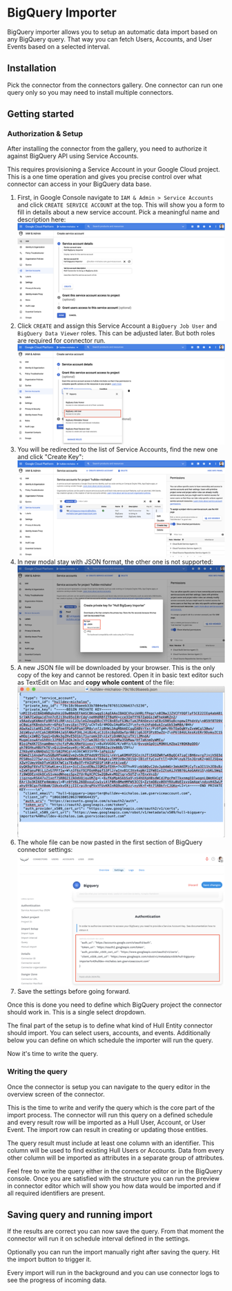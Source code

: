 # BigQuery Importer

BigQuery importer allows you to setup an automatic data import based on any BigQuery query. That way you can fetch Users, Accounts, and User Events based on a selected interval.

## Installation

Pick the connector from the connectors gallery. One connector can run one query only so you may need to install multiple connectors.

## Getting started

### Authorization & Setup

After installing the connector from the gallery, you need to authorize it against BigQuery API using Service Accounts.

This requires provisioning a Service Account in your Google Cloud project. This is a one time operation and gives you precise control over what connector can access in your BigQuery data base.

1. First, in Google Console navigate to `IAM & Admin > Service Accounts` and click `CREATE SERVICE ACCOUNT` at the top. This will show you a form to fill in details about a new service account. Pick a meaningful name and description here:
  ![Create Service Account Form](./docs/hull-bigquery-create-service-account-1.png)
2. Click `CREATE` and assign this Service Account a `BigQuery Job User` and `BigQuery Data Viewer` roles. This can be adjusted later. But both roles are required for connector run.
  ![Create Service Account Form](./docs/hull-bigquery-create-service-account-2.png)
3. You will be redirected to the list of Service Accounts, find the new one and click "Create Key":
  ![Create Service Account Form](./docs/hull-bigquery-create-service-account-3.png)
4. In new modal stay with JSON format, the other one is not supported:
  ![Create Service Account Form](./docs/hull-bigquery-create-service-account-4.png)
5. A new JSON file will be downloaded by your browser. This is the only copy of the key and cannot be restored. Open it in basic text editor such as TextEdit on Mac and **copy whole content** of the file:
  ![Create Service Account Form](./docs/hull-bigquery-create-service-account-5.png)
6. The whole file can be now pasted in the first section of BigQuery connector settings:
  ![Create Service Account Form](./docs/hull-bigquery-create-service-account-6.png)
7. Save the settings before going forward.

Once this is done you need to define which BigQuery project the connector should work in. This is a single select dropdown.

The final part of the setup is to define what kind of Hull Entity connector should import. You can select users, accounts, and events. Additionally below you can define on which schedule the importer will run the query.

Now it's time to write the query.

### Writing the query

Once the connector is setup you can navigate to the query editor in the overview screen of the connector.

This is the time to write and verify the query which is the core part of the import process. The connector will run this query on a defined schedule and every result row will be imported as a Hull User, Account, or User Event. The import row can result in creating or updating those entities.

The query result must include at least one column with an identifier. This column will be used to find existing Hull Users or Accounts. Data from every other column will be imported as attributes in a separate group of attributes.

Feel free to write the query either in the connector editor or in the BigQuery console. Once you are satisfied with the structure you can run the preview in connector editor which will show you how data would be imported and if all required identifiers are present.

## Saving query and running import

If the results are correct you can now save the query.
From that moment the connector will run it on schedule interval defined in the settings.

Optionally you can run the import manually right after saving the query. Hit the import button to trigger it.

Every import will run in the background and you can use connector logs to see the progress of incoming data.
